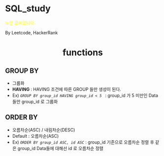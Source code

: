# SQL_study
<span style="color:yellow">노란 글씨입니다.</span>

By Leetcode, HackerRank


<div align="center"><h1> functions </h1></div>

## GROUP BY
- 그룹화
- **HAVING** : HAVING 조건에 따른 GROUP 들만 생성이 된다.
- Ex) *`GROUP BY group_id HAVING group_id < 5 `* : group_id 가 5 미만인 Data들만 group_id 로 그룹화

## ORDER BY
- 오름차순(ASC) / 내림차순(DESC)
- Default : 오름차순(ASC)
- Ex) *`ORDER BY group_id ASC, id ASC`* : group_id 기준으로 오름차순 정렬 후 같은 group_id Data들에 대해선 id 로 오름차순 정렬
